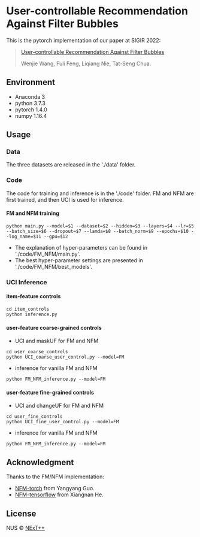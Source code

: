 # User-controllable Recommendation Against Filter Bubbles


This is the pytorch implementation of our paper at SIGIR 2022:

> [User-controllable Recommendation Against Filter Bubbles]()
>
> Wenjie Wang, Fuli Feng, Liqiang Nie, Tat-Seng Chua.

## Environment

- Anaconda 3
- python 3.7.3
- pytorch 1.4.0
- numpy 1.16.4

## Usage

### Data

The three datasets are released in the './data' folder.

### Code

The code for training and inference is in the './code' folder. FM and NFM are first trained, and then UCI is used for inference. 

#### FM and NFM training
```
python main.py --model=$1 --dataset=$2 --hidden=$3 --layers=$4 --lr=$5 --batch_size=$6 --dropout=$7 --lamda=$8 --batch_norm=$9 --epochs=$10 --log_name=$11 --gpu=$12
```
- The explanation of hyper-parameters can be found in './code/FM_NFM/main.py'. 
- The best hyper-parameter settings are presented in './code/FM_NFM/best_models'.

### UCI Inference

#### item-feature controls
```
cd item_controls
python inference.py 
```
#### user-feature coarse-grained controls
- UCI and maskUF for FM and NFM
```
cd user_coarse_controls
python UCI_coarse_user_control.py --model=FM
```
- inference for vanilla FM and NFM
```
python FM_NFM_inference.py --model=FM
```
#### user-feature fine-grained controls
- UCI and changeUF for FM and NFM
```
cd user_fine_controls
python UCI_fine_user_control.py --model=FM
```
- inference for vanilla FM and NFM
```
python FM_NFM_inference.py --model=FM
```


## Acknowledgment

Thanks to the FM/NFM implementation:

- [NFM-torch](https://github.com/guoyang9/NFM-pyorch/) from Yangyang Guo.
- [NFM-tensorflow](https://github.com/hexiangnan/neural_factorization_machine) from Xiangnan He. 

## License

NUS © [NExT++](https://www.nextcenter.org/)
